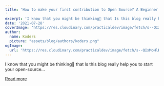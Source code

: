 ```yaml
---
title: 'How to make your first contribution to Open Source? A Beginner''s Guide
'
excerpt: 'I know that you might be thinking🤔 that Is this blog really help you to start your open-source...'
date: '2021-07-28'
coverImage: 'https://res.cloudinary.com/practicaldev/image/fetch/s--QIxMoHlK--/c_imagga_scale,f_auto,fl_progressive,h_420,q_auto,w_1000/https://dev-to-uploads.s3.amazonaws.com/uploads/articles/w0nlvc4dk5d6ckmt14d2.jpeg'
author:
  name: Koders
  picture: "assets/blog/authors/koders.png"
ogImage:
  url: 'https://res.cloudinary.com/practicaldev/image/fetch/s--QIxMoHlK--/c_imagga_scale,f_auto,fl_progressive,h_420,q_auto,w_1000/https://dev-to-uploads.s3.amazonaws.com/uploads/articles/w0nlvc4dk5d6ckmt14d2.jpeg'
---
```


I know that you might be thinking🤔 that Is this blog really help you to start your open-source...

[Read more](https://dev.to/roligautam/how-to-make-your-first-contribution-to-open-source-a-beginner-s-guide-2cni)
